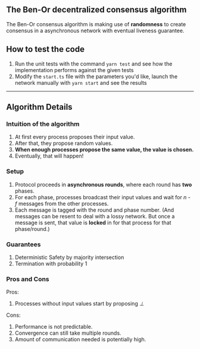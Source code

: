 ## The Ben-Or decentralized consensus algorithm

The Ben-Or consensus algorithm is making use of **randomness** to create consensus in a asynchronous network with eventual liveness guarantee.

## How to test the code 

1. Run the unit tests with the command `yarn test` and see how the implementation performs against the given tests
1. Modify the `start.ts` file with the parameters you'd like, launch the network manually with `yarn start` and see the results

---

## Algorithm Details

### Intuition of the algorithm

1. At first every process proposes their input value. 
1. After that, they propose random values.
1. **When enough processes propose the same value, the value is chosen.**
1. Eventually, that will happen!

### Setup

1. Protocol proceeds in **asynchronous rounds**, where each round has **two** phases.
1. For each phase, processes broadcast their input values and wait for *n - f* messages from the other processes.
1. Each message is tagged with the round and phase number. (And messages can be resent to deal with a lossy network. But once a message is sent, that value is **locked** in for that process for that phase/round.)

### Guarantees

1. Deterministic Safety by majority intersection
1. Termination with probability 1

### Pros and Cons 

Pros:

1. Processes without input values start by proposing *⊥*

Cons:

1. Performance is not predictable.
1. Convergence can still take multiple rounds.
1. Amount of communication needed is potentially high.
